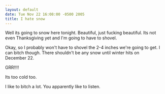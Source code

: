 ```yaml
---
layout: default
date: Tue Nov 22 16:08:00 -0500 2005
title: I hate snow
---
```


Well its going to snow here tonight.  Beautiful, just fucking beautiful.  Its
not even Thanksgiving yet and I'm going to have to shovel.

Okay, so I probably won't have to shovel the 2-4 inches we're going to get.  I
can bitch though.  There shouldn't be any snow until winter hits on December
22.

GRR!!!!

Its too cold too.

I like to bitch a lot.  You apparently like to listen.
